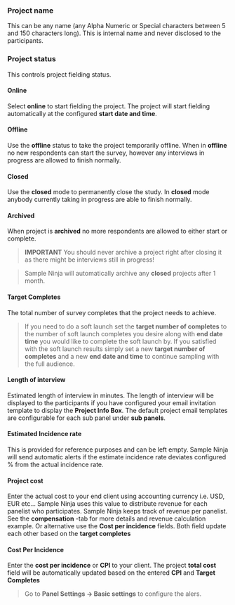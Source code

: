 ### Project name
This can be any name (any Alpha Numeric or Special characters between 5 and 150 characters long). This is internal name and never disclosed to the participants.

### Project status
This controls project fielding status. 

#### Online
Select **online** to start fielding the project. The project will start fielding automatically at the configured **start date and time**. 

#### Offline
Use the **offline** status to take the project temporarily offline. When in **offline** no new respondents can start the survey, however any interviews in progress are allowed to finish normally. 

#### Closed
Use the **closed** mode to permanently close the study. In **closed** mode anybody currently taking in progress are able to finish normally. 

#### Archived
When project is **archived** no more respondents are allowed to either start or complete.

> **IMPORTANT** You should never archive a project right after closing it as there might be interviews still in progress!

> Sample Ninja will automatically archive any **closed** projects after 1 month. 

#### Target Completes
The total number of survey completes that the project needs to achieve.

> If you need to do a soft launch set the **target number of completes** to the number of soft launch completes you desire along with **end date time** you would like to complete the soft launch by. If you satisfied with the soft launch results simply set a new **target number of completes** and a new **end date and time** to continue sampling with the full audience.

#### Length of interview
Estimated length of interview in minutes. The length of interview will be displayed to the participants if you have configured your email invitation template to display the **Project Info Box**. The default project email templates are configurable for each sub panel under **sub panels**.

#### Estimated Incidence rate
This is provided for reference purposes and can be left empty. Sample Ninja will send automatic alerts if the estimate incidence rate deviates configured % from the actual incidence rate. 

#### Project cost
Enter the actual cost to your end client using accounting currency i.e. USD, EUR etc... Sample Ninja uses this value to distribute revenue for each panelist who participates. Sample Ninja keeps track of revenue per panelist. See the **compensation** -tab for more details and revenue calculation example. Or alternative use the **Cost per incidence** fields. Both field update each other based on the **target completes**

#### Cost Per Incidence
Enter the **cost per incidence** or **CPI** to your client. The project **total cost** field will be automatically updated based on the entered **CPI** and **Target Completes**

> Go to **Panel Settings -> Basic settings** to configure the alers.
